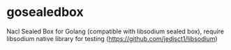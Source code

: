 # gosealedbox
Nacl Sealed Box for Golang (compatible with libsodium sealed box), require libsodium native library for testing (https://github.com/jedisct1/libsodium)